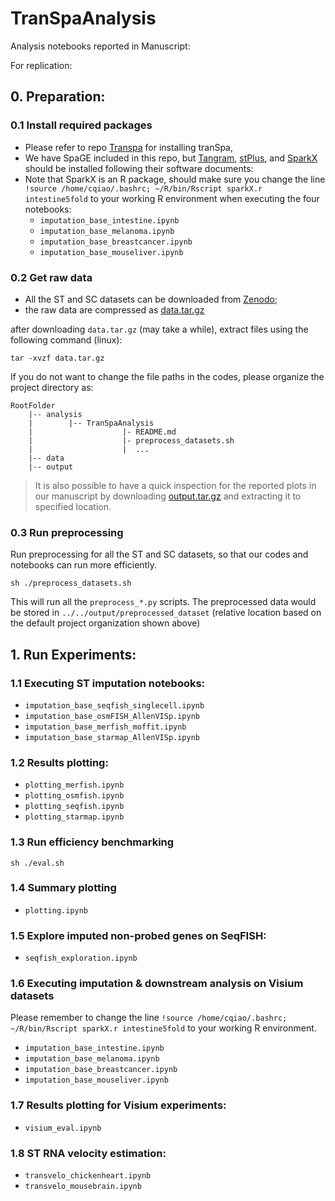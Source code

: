 # TranSpaAnalysis
Analysis notebooks reported in Manuscript:

For replication:

## 0. Preparation:

### 0.1 Install required packages

- Please refer to repo [Transpa](https://github.com/qiaochen/tranSpa/tree/main) for installing tranSpa,
- We have SpaGE included in this repo, but [Tangram](https://github.com/broadinstitute/Tangram), [stPlus](https://github.com/xy-chen16/stPlus), and [SparkX](https://xzhoulab.github.io/SPARK/04_installation/) should be installed following their software documents:
- Note that SparkX is an R package, should make sure you change the line `!source /home/cqiao/.bashrc; ~/R/bin/Rscript sparkX.r intestine5fold` to your working R environment when executing the four notebooks:
    - `imputation_base_intestine.ipynb`
    - `imputation_base_melanoma.ipynb`
    - `imputation_base_breastcancer.ipynb`
    - `imputation_base_mouseliver.ipynb`

### 0.2 Get raw data

- All the ST and SC datasets can be downloaded from [Zenodo](https://zenodo.org/record/8172197); 
- the raw data are compressed as [data.tar.gz](https://zenodo.org/record/8172197/files/data.tar.gz?download=1)

after downloading `data.tar.gz` (may take a while), extract files using the following command (linux):

```
tar -xvzf data.tar.gz
```

If you do not want to change the file paths in the codes, please organize the project directory as:

```
RootFolder
    |-- analysis
    |        |-- TranSpaAnalysis
    |                    |- README.md
    |                    |- preprocess_datasets.sh
    |                    |  ... 
    |-- data
    |-- output            
```

>It is also possible to have a quick inspection for the reported plots in our manuscript by downloading [output.tar.gz](https://zenodo.org/record/8172197/files/output.tar.gz?download=1) and extracting it to specified location.

### 0.3 Run preprocessing

Run preprocessing for all the ST and SC datasets, so that our codes and notebooks can run more efficiently. 

```
sh ./preprocess_datasets.sh
```

This will run all the `preprocess_*.py` scripts. The preprocessed data would be stored in `../../output/preprocessed_dataset` (relative location based on the default project organization shown above)

## 1. Run Experiments:

### 1.1 Executing ST imputation notebooks:
- `imputation_base_seqfish_singlecell.ipynb`
- `imputation_base_osmFISH_AllenVISp.ipynb`
- `imputation_base_merfish_moffit.ipynb`
- `imputation_base_starmap_AllenVISp.ipynb`

### 1.2 Results plotting:
- `plotting_merfish.ipynb`
- `plotting_osmfish.ipynb`
- `plotting_seqfish.ipynb`
- `plotting_starmap.ipynb`

### 1.3 Run efficiency benchmarking
```
sh ./eval.sh
```

### 1.4 Summary plotting
- `plotting.ipynb`

### 1.5 Explore imputed non-probed genes on SeqFISH:
- `seqfish_exploration.ipynb`

### 1.6 Executing imputation & downstream analysis on Visium datasets
Please remember to change the line `!source /home/cqiao/.bashrc; ~/R/bin/Rscript sparkX.r intestine5fold` to your working R environment.

- `imputation_base_intestine.ipynb`
- `imputation_base_melanoma.ipynb`
- `imputation_base_breastcancer.ipynb`
- `imputation_base_mouseliver.ipynb`

### 1.7 Results plotting for Visium experiments:
- `visium_eval.ipynb`

### 1.8 ST RNA velocity estimation:
- `transvelo_chickenheart.ipynb`
- `transvelo_mousebrain.ipynb`






